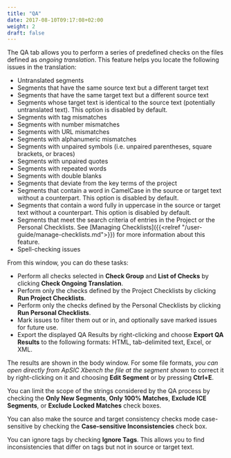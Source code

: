 ```yaml
---
title: "QA"
date: 2017-08-10T09:17:08+02:00
weight: 2
draft: false
---
```


The QA tab allows you to perform a series of predefined checks on the files
defined as *ongoing translation*. This feature helps you locate the following
issues in the translation:

* Untranslated segments
* Segments that have the same source text but a different target text
* Segments that have the same target text but a different source text
* Segments whose target text is identical to the source text (potentially
  untranslated text). This option is disabled by default.
* Segments with tag mismatches
* Segments with number mismatches
* Segments with URL mismatches
* Segments with alphanumeric mismatches
* Segments with unpaired symbols (i.e. unpaired parentheses, square brackets,
  or braces)
* Segments with unpaired quotes
* Segments with repeated words
* Segments with double blanks
* Segments that deviate from the key terms of the project
* Segments that contain a word in CamelCase in the source or target text
  without a counterpart. This option is disabled by default.
* Segments that contain a word fully in uppercase in the source or target text
  without a counterpart. This option is disabled by default.
* Segments that meet the search criteria of entries in the Project or the
  Personal Checklists. See 
  [Managing Checklists]({{<relref "/user-guide/manage-checklists.md">}}) for
  more information about this feature.
* Spell-checking issues

From this window, you can do these tasks:

* Perform all checks selected in **Check Group** and **List of Checks** by
  clicking **Check Ongoing Translation**.
* Perform only the checks defined by the Project Checklists by clicking
  **Run Project Checklists**.
* Perform only the checks defined by the Personal Checklists by clicking
  **Run Personal Checklists**.
* Mark issues to filter them out or in, and optionally save marked issues for future use.
* Export the displayed QA Results by right-clicking and choose
  **Export QA Results** to the following formats: HTML, tab-delimited text,
  Excel, or XML.

The results are shown in the body window. For some file formats, *you can open
directly from ApSIC Xbench the file at the segment shown* to correct it by
right-clicking on it and choosing **Edit Segment** or by pressing **Ctrl+E**.

You can limit the scope of the strings considered by the QA process by checking
the **Only New Segments**, **Only 100% Matches**, **Exclude ICE Segments**, or **Exclude Locked Matches** check boxes. 

You can also make the source and target consistency checks mode case-sensitive
by checking the **Case-sensitive Inconsistencies** check box.

You can ignore tags by checking **Ignore Tags**. This allows you to find
inconsistencies that differ on tags but not in source or target text.
